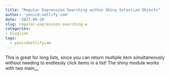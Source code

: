 ```yaml
---
title: "Regular Expression Searching within Shiny Selectize Objects"
author: 'yonicd.netlify.com'
date: '2017-09-26'
slug: regular-expression-searching-w
categories:
- bloglink
tags:
  - yonicdnetlifycom
---
```


This is great for long lists, since you can return multiple item simultaneously without needing to endlessly click items in a list! The shiny module works with two main[... <i class="fas fa-external-link-alt"></i>](https://yonicd.netlify.com/post/2017-09-26-regexselect/)

